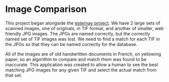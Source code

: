 # Image Comparison
This project began alongside the <a href="http://apps.carleton.edu/esternay/">esternay project</a>. We have 2 large sets of scanned images, one of originals, in TIF format, and another of smaller, web friendly JPG images. The JPGs are named correctly, but the correctly named set of TIF images was lost. We need to find a match for each TIF in the JPGs so that they can be named correctly for the database.

All of the images are of old handwritten documents in French, on yellowing paper, so an algorithm to compare and match them was found to be inaccurate. This application was created to allow a human to see the best matching JPG images for any given TIF and select the actual match from that set.
